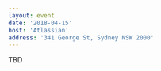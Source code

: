 ```yaml
---
layout: event
date: '2018-04-15'
host: 'Atlassian'
address: '341 George St, Sydney NSW 2000'
---
```


TBD